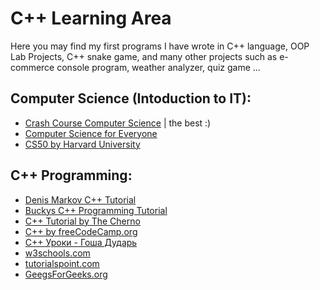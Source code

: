 # C++ Learning Area
Here you may find my first programs I have wrote in C++ language, OOP Lab Projects, C++ snake game, and many other projects such as e-commerce console program, weather analyzer, quiz game ...

## Computer Science (Intoduction to IT):
- [Crash Course Computer Science](https://www.youtube.com/playlist?list=PL8dPuuaLjXtNlUrzyH5r6jN9ulIgZBpdo) | the best :)
- [Computer Science for Everyone](https://www.youtube.com/playlist?list=PLrC-HcVNfULbGKkhJSgfqvqmaFAZvfHes) 
- [CS50 by Harvard University](https://www.youtube.com/c/cs50/videos)

## C++ Programming:
- [Denis Markov C++ Tutorial](https://www.youtube.com/playlist?list=PLbmlzoDQrXVFC13GjpPrJxl6mzTiX65gs)
- [Buckys C++ Programming Tutorial](https://www.youtube.com/playlist?list=PLAE85DE8440AA6B83)
- [C++ Tutorial by The Cherno](https://www.youtube.com/watch?v=18c3MTX0PK0&list=PLlrATfBNZ98dudnM48yfGUldqGD0S4FFb)
- [C++ by freeCodeCamp.org](https://www.youtube.com/watch?v=vLnPwxZdW4Y)
- [ С++ Уроки - Гоша Дударь](https://www.youtube.com/watch?v=qSHP98i9mDU&list=PL0lO_mIqDDFXNfqIL9PHQM7Wg_kOtDZsW)
- [w3schools.com](https://www.w3schools.com/cpp/default.asp) 
- [tutorialspoint.com](https://www.tutorialspoint.com/cplusplus/index.htm)
- [GeegsForGeeks.org](https://www.geeksforgeeks.org/c-plus-plus/)

